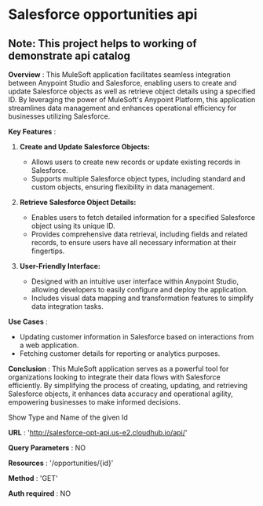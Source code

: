 # Salesforce opportunities api 

## Note: This project helps to working of demonstrate api catalog

**Overview** : This MuleSoft application facilitates seamless integration between Anypoint Studio and Salesforce, enabling users to create and update Salesforce objects as well as retrieve object details using a specified ID. By leveraging the power of MuleSoft's Anypoint Platform, this application streamlines data management and enhances operational efficiency for businesses utilizing Salesforce.

**Key Features** :

1. **Create and Update Salesforce Objects:**
   - Allows users to create new records or update existing records in Salesforce.
   - Supports multiple Salesforce object types, including standard and custom objects, ensuring flexibility in data management.
 
2. **Retrieve Salesforce Object Details:**
   - Enables users to fetch detailed information for a specified Salesforce object using its unique ID.
   - Provides comprehensive data retrieval, including fields and related records, to ensure users have all necessary information at their fingertips.
 
3. **User-Friendly Interface:**
   - Designed with an intuitive user interface within Anypoint Studio, allowing developers to easily configure and deploy the application.
   - Includes visual data mapping and transformation features to simplify data integration tasks.

**Use Cases** :
- Updating customer information in Salesforce based on interactions from a web application.
- Fetching customer details for reporting or analytics purposes.
 
**Conclusion** :
This MuleSoft application serves as a powerful tool for organizations looking to integrate their data flows with Salesforce efficiently. By simplifying the process of creating, updating, and retrieving Salesforce objects, it enhances data accuracy and operational agility, empowering businesses to make informed decisions.

Show Type and Name of the given Id

**URL** : 'http://salesforce-opt-api.us-e2.cloudhub.io/api/'

**Query Parameters** : NO

**Resources** : '/opportunities/{id}'

**Method** : 'GET'

**Auth required** : NO